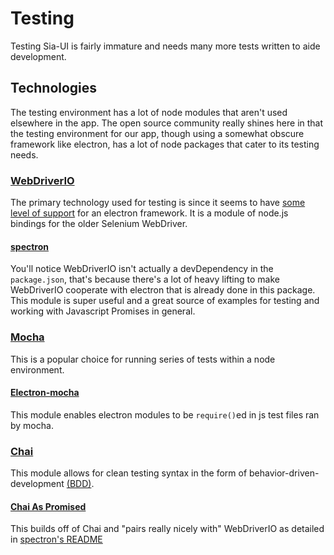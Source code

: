 # Testing

Testing Sia-UI is fairly immature and needs many more tests written to aide
development.

## Technologies
The testing environment has a lot of node modules that aren't used elsewhere in
the app. The open source community really shines here in that the testing
environment for our app, though using a somewhat obscure framework like
electron, has a lot of node packages that cater to its testing needs.

### [WebDriverIO](http://webdriver.io/)
The primary technology used for testing is since it seems to have [some level
of
support](https://github.com/atom/electron/blob/master/docs/tutorial/using-selenium-and-webdriver.md#setting-up-with-webdriverio)
for an electron framework. It is a module of node.js bindings for the older
Selenium WebDriver.

#### [spectron](https://github.com/kevinsawicki/spectron)
You'll notice WebDriverIO isn't actually a devDependency in the `package.json`,
that's because there's a lot of heavy lifting to make WebDriverIO cooperate
with electron that is already done in this package. This module is super
useful and a great source of examples for testing and working with Javascript
Promises in general.

### [Mocha](https://mochajs.org/)
This is a popular choice for running series of tests within a node environment. 

#### [Electron-mocha](https://github.com/jprichardson/electron-mocha)
This module enables electron modules to be `require()`ed in js test files ran
by mocha.

### [Chai](http://chaijs.com/)
This module allows for clean testing syntax in the form of
behavior-driven-development [(BDD)](http://chaijs.com/api/bdd/).

#### [Chai As Promised](https://github.com/domenic/chai-as-promised)
This builds off of Chai and "pairs really nicely with" WebDriverIO as detailed
in [spectron's
README](https://github.com/kevinsawicki/spectron#with-chai-as-promised)




